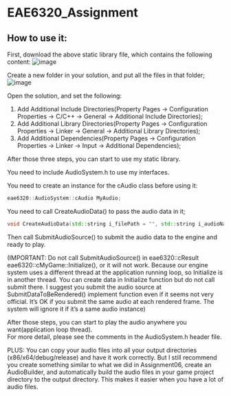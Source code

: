 # EAE6320_Assignment

## How to use it:
First, download the above static library file, which contains the following content:
![image](https://user-images.githubusercontent.com/58096097/202826323-295cf7df-34ec-4ea4-af79-73b48c031ee7.png)

Create a new folder in your solution, and put all the files in that folder;
![image](https://user-images.githubusercontent.com/58096097/202826355-14bae8ad-1467-436a-bb59-3845d45458a0.png)

Open the solution, and set the following:
1. Add Additional Include Directories(Property Pages -> Configuration Properties -> C/C++ -> General -> Additional Include Directories);
2. Add Additional Library Directories(Property Pages -> Configuration Properties -> Linker -> General -> Additional Library Directories);
3. Add Additional Dependencies(Property Pages -> Configuration Properties -> Linker -> Input -> Additional Dependencies);

After those three steps, you can start to use my static library.

You need to include AudioSystem.h to use my interfaces.

You need to create an instance for the cAudio class before using it:
```C++
eae6320::AudioSystem::cAudio MyAudio;   
```

You need to call CreateAudioData() to pass the audio data in it;
```C++
void CreateAudioData(std::string i_filePath = "", std::string i_audioName = "", size_t i_volume = 1000, bool i_isLoop = false);   
```

Then call SubmitAudioSource() to submit the audio data to the engine and ready to play.

(IMPORTANT: Do not call SubmitAudioSource() in eae6320::cResult eae6320::cMyGame::Initialize(), or it will not work. Because our engine system uses a different thread at the application running loop, so Initialize is in another thread. You can create data in Initialize function but do not call submit there. I suggest you submit the audio source at SubmitDataToBeRendered() implement function even if it seems not very official. It’s OK if you submit the same audio at each rendered frame. The system will ignore it if it’s a same audio instance)

After those steps, you can start to play the audio anywhere you want(application loop thread).  
For more detail, please see the comments in the AudioSystem.h header file.

PLUS: You can copy your audio files into all your output directories (x86/x64/debug/release) and have it work correctly. But I still recommend you create something similar to what we did in Assignment06, create an AudioBuilder, and automatically build the audio files in your game project directory to the output directory. This makes it easier when you have a lot of audio files.
